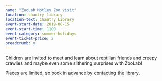 ```yaml
---
name: "ZooLab Motley Zoo visit"
location: chantry-library
location-text: Chantry Library
event-start-date: 2019-08-15
event-start-time: 1100
event-category: summer-holidays
event-ticket-price: 2
breadcrumb: y
---
```


Children are invited to meet and learn about reptilian friends and creepy crawlies and maybe even some slithering surprises with ZooLab!

Places are limited, so book in advance by contacting the library.
